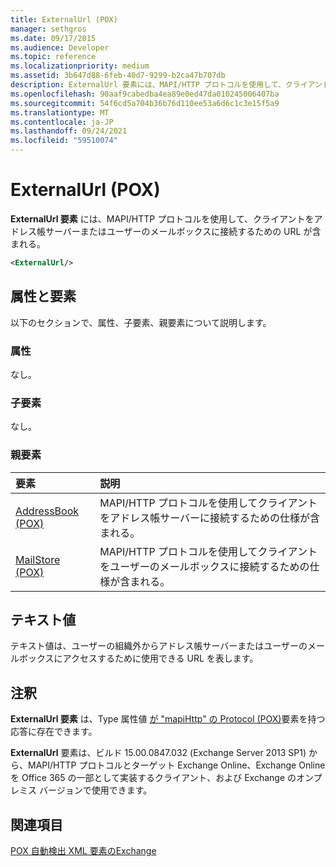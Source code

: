 ```yaml
---
title: ExternalUrl (POX)
manager: sethgros
ms.date: 09/17/2015
ms.audience: Developer
ms.topic: reference
ms.localizationpriority: medium
ms.assetid: 3b647d88-6feb-40d7-9299-b2ca47b707db
description: ExternalUrl 要素には、MAPI/HTTP プロトコルを使用して、クライアントをアドレス帳サーバーまたはユーザーのメールボックスに接続するための URL が含まれる。
ms.openlocfilehash: 90aaf9cabedba4ea89e0ed47da010245006407ba
ms.sourcegitcommit: 54f6cd5a704b36b76d110ee53a6d6c1c3e15f5a9
ms.translationtype: MT
ms.contentlocale: ja-JP
ms.lasthandoff: 09/24/2021
ms.locfileid: "59510074"
---
```

# <a name="externalurl-pox"></a>ExternalUrl (POX)

**ExternalUrl 要素** には、MAPI/HTTP プロトコルを使用して、クライアントをアドレス帳サーバーまたはユーザーのメールボックスに接続するための URL が含まれる。 
  
```XML
<ExternalUrl/>
```

## <a name="attributes-and-elements"></a>属性と要素

以下のセクションで、属性、子要素、親要素について説明します。
  
### <a name="attributes"></a>属性

なし。
  
### <a name="child-elements"></a>子要素

なし。
  
### <a name="parent-elements"></a>親要素

|**要素**|**説明**|
|:-----|:-----|
|[AddressBook (POX)](addressbook-pox.md) <br/> |MAPI/HTTP プロトコルを使用してクライアントをアドレス帳サーバーに接続するための仕様が含まれる。  <br/> |
|[MailStore (POX)](mailstore-pox.md) <br/> |MAPI/HTTP プロトコルを使用してクライアントをユーザーのメールボックスに接続するための仕様が含まれる。  <br/> |
   
## <a name="text-value"></a>テキスト値

テキスト値は、ユーザーの組織外からアドレス帳サーバーまたはユーザーのメールボックスにアクセスするために使用できる URL を表します。
  
## <a name="remarks"></a>注釈

**ExternalUrl 要素** は、Type 属性値 [が "mapiHttp" の Protocol (POX)](protocol-pox.md)要素を持つ応答に存在できます。  
  
**ExternalUrl** 要素は、ビルド 15.00.0847.032 (Exchange Server 2013 SP1) から、MAPI/HTTP プロトコルとターゲット Exchange Online、Exchange Online を Office 365 の一部として実装するクライアント、および Exchange のオンプレミス バージョンで使用できます。 
  
## <a name="see-also"></a>関連項目



[POX 自動検出 XML 要素のExchange](pox-autodiscover-xml-elements-for-exchange.md)

